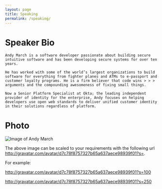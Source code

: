 ```yaml
---
layout: page
title: Speaking
permalink: /speaking/
---
```


# Speaker Bio

    Andy March is a software developer passionate about building secure intuitive software and has been developing secure systems for over ten years. 

    He has worked with some of the world’s largest organizations to build software for everything from fighter planes and ATMs to e-passport and customer loyalty programs. He is a firm believer that code wins > > > arguments and the compounding awesomeness of fixing small things. 

    Now a Senior Platform Specialist at Okta; the leading independent provider of identity for the enterprise, Andy focuses on helping developers use open web standards to deliver unified customer identity in their solutions regardless of platform.
    
# Photo

![Image of Andy
March](http://gravatar.com/avatar/d7c78f8757327b65a637aece98939f01?s=200)

The above image can be scaled to your requirements with the following url http://gravatar.com/avatar/d7c78f8757327b65a637aece98939f01?s=<your preferred size>.

For example:

http://gravatar.com/avatar/d7c78f8757327b65a637aece98939f01?s=100

http://gravatar.com/avatar/d7c78f8757327b65a637aece98939f01?s=250